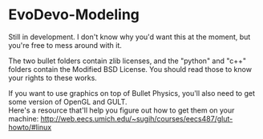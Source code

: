 # EvoDevo-Modeling

Still in development. I don't know why you'd want this at the moment, but you're free to mess around with it.

The two bullet folders contain zlib licenses, and the "python" and "c++" folders contain the Modified BSD License.  You should read those to know your rights to these works.

If you want to use graphics on top of Bullet Physics, you'll also need to get some version of OpenGL and GULT.  
Here's a resource that'll help you figure out how to get them on your machine: http://web.eecs.umich.edu/~sugih/courses/eecs487/glut-howto/#linux
